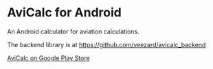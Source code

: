 # AviCalc for Android

An Android calculator for aviation calculations. 

The backend library is at https://github.com/veezard/avicalc_backend

[AviCalc on Google Play Store](https://play.google.com/store/apps/details?id=com.veezard.avicalc&hl=en_US&gl=US)
